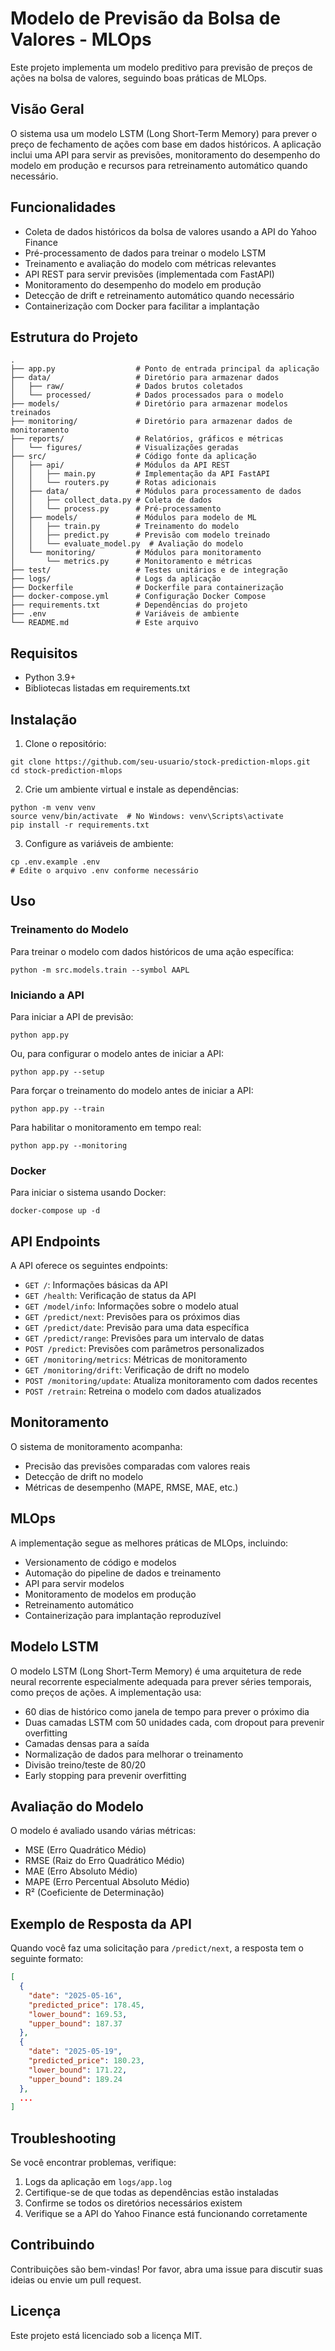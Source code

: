 # Modelo de Previsão da Bolsa de Valores - MLOps

Este projeto implementa um modelo preditivo para previsão de preços de ações na bolsa de valores, seguindo boas práticas de MLOps.

## Visão Geral

O sistema usa um modelo LSTM (Long Short-Term Memory) para prever o preço de fechamento de ações com base em dados históricos. A aplicação inclui uma API para servir as previsões, monitoramento do desempenho do modelo em produção e recursos para retreinamento automático quando necessário.

## Funcionalidades

- Coleta de dados históricos da bolsa de valores usando a API do Yahoo Finance
- Pré-processamento de dados para treinar o modelo LSTM
- Treinamento e avaliação do modelo com métricas relevantes
- API REST para servir previsões (implementada com FastAPI)
- Monitoramento do desempenho do modelo em produção
- Detecção de drift e retreinamento automático quando necessário
- Containerização com Docker para facilitar a implantação

## Estrutura do Projeto

```
.
├── app.py                  # Ponto de entrada principal da aplicação
├── data/                   # Diretório para armazenar dados
│   ├── raw/                # Dados brutos coletados
│   └── processed/          # Dados processados para o modelo
├── models/                 # Diretório para armazenar modelos treinados
├── monitoring/             # Diretório para armazenar dados de monitoramento
├── reports/                # Relatórios, gráficos e métricas
│   └── figures/            # Visualizações geradas
├── src/                    # Código fonte da aplicação
│   ├── api/                # Módulos da API REST
│   │   ├── main.py         # Implementação da API FastAPI
│   │   └── routers.py      # Rotas adicionais
│   ├── data/               # Módulos para processamento de dados
│   │   ├── collect_data.py # Coleta de dados
│   │   └── process.py      # Pré-processamento
│   ├── models/             # Módulos para modelo de ML
│   │   ├── train.py        # Treinamento do modelo
│   │   ├── predict.py      # Previsão com modelo treinado
│   │   └── evaluate_model.py  # Avaliação do modelo
│   └── monitoring/         # Módulos para monitoramento
│       └── metrics.py      # Monitoramento e métricas
├── test/                   # Testes unitários e de integração
├── logs/                   # Logs da aplicação
├── Dockerfile              # Dockerfile para containerização
├── docker-compose.yml      # Configuração Docker Compose
├── requirements.txt        # Dependências do projeto
├── .env                    # Variáveis de ambiente
└── README.md               # Este arquivo
```

## Requisitos

- Python 3.9+
- Bibliotecas listadas em requirements.txt

## Instalação

1. Clone o repositório:
```
git clone https://github.com/seu-usuario/stock-prediction-mlops.git
cd stock-prediction-mlops
```

2. Crie um ambiente virtual e instale as dependências:
```
python -m venv venv
source venv/bin/activate  # No Windows: venv\Scripts\activate
pip install -r requirements.txt
```

3. Configure as variáveis de ambiente:
```
cp .env.example .env
# Edite o arquivo .env conforme necessário
```

## Uso

### Treinamento do Modelo

Para treinar o modelo com dados históricos de uma ação específica:

```
python -m src.models.train --symbol AAPL
```

### Iniciando a API

Para iniciar a API de previsão:

```
python app.py
```

Ou, para configurar o modelo antes de iniciar a API:

```
python app.py --setup
```

Para forçar o treinamento do modelo antes de iniciar a API:

```
python app.py --train
```

Para habilitar o monitoramento em tempo real:

```
python app.py --monitoring
```

### Docker

Para iniciar o sistema usando Docker:

```
docker-compose up -d
```

## API Endpoints

A API oferece os seguintes endpoints:

- `GET /`: Informações básicas da API
- `GET /health`: Verificação de status da API
- `GET /model/info`: Informações sobre o modelo atual
- `GET /predict/next`: Previsões para os próximos dias
- `GET /predict/date`: Previsão para uma data específica
- `GET /predict/range`: Previsões para um intervalo de datas
- `POST /predict`: Previsões com parâmetros personalizados
- `GET /monitoring/metrics`: Métricas de monitoramento
- `GET /monitoring/drift`: Verificação de drift no modelo
- `POST /monitoring/update`: Atualiza monitoramento com dados recentes
- `POST /retrain`: Retreina o modelo com dados atualizados

## Monitoramento

O sistema de monitoramento acompanha:

- Precisão das previsões comparadas com valores reais
- Detecção de drift no modelo
- Métricas de desempenho (MAPE, RMSE, MAE, etc.)

## MLOps

A implementação segue as melhores práticas de MLOps, incluindo:

- Versionamento de código e modelos
- Automação do pipeline de dados e treinamento
- API para servir modelos
- Monitoramento de modelos em produção
- Retreinamento automático
- Containerização para implantação reproduzível

## Modelo LSTM

O modelo LSTM (Long Short-Term Memory) é uma arquitetura de rede neural recorrente especialmente adequada para prever séries temporais, como preços de ações. A implementação usa:

- 60 dias de histórico como janela de tempo para prever o próximo dia
- Duas camadas LSTM com 50 unidades cada, com dropout para prevenir overfitting
- Camadas densas para a saída
- Normalização de dados para melhorar o treinamento
- Divisão treino/teste de 80/20
- Early stopping para prevenir overfitting

## Avaliação do Modelo

O modelo é avaliado usando várias métricas:

- MSE (Erro Quadrático Médio)
- RMSE (Raiz do Erro Quadrático Médio)
- MAE (Erro Absoluto Médio)
- MAPE (Erro Percentual Absoluto Médio)
- R² (Coeficiente de Determinação)

## Exemplo de Resposta da API

Quando você faz uma solicitação para `/predict/next`, a resposta tem o seguinte formato:

```json
[
  {
    "date": "2025-05-16",
    "predicted_price": 178.45,
    "lower_bound": 169.53,
    "upper_bound": 187.37
  },
  {
    "date": "2025-05-19",
    "predicted_price": 180.23,
    "lower_bound": 171.22,
    "upper_bound": 189.24
  },
  ...
]
```

## Troubleshooting

Se você encontrar problemas, verifique:

1. Logs da aplicação em `logs/app.log`
2. Certifique-se de que todas as dependências estão instaladas
3. Confirme se todos os diretórios necessários existem
4. Verifique se a API do Yahoo Finance está funcionando corretamente

## Contribuindo

Contribuições são bem-vindas! Por favor, abra uma issue para discutir suas ideias ou envie um pull request.

## Licença

Este projeto está licenciado sob a licença MIT.